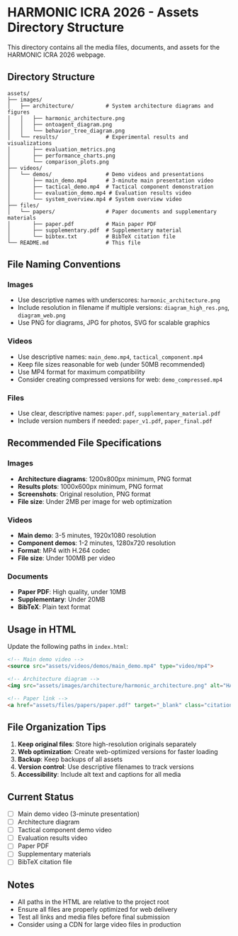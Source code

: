 # HARMONIC ICRA 2026 - Assets Directory Structure

This directory contains all the media files, documents, and assets for the HARMONIC ICRA 2026 webpage.

## Directory Structure

```
assets/
├── images/
│   ├── architecture/          # System architecture diagrams and figures
│   │   ├── harmonic_architecture.png
│   │   ├── ontoagent_diagram.png
│   │   └── behavior_tree_diagram.png
│   └── results/               # Experimental results and visualizations
│       ├── evaluation_metrics.png
│       ├── performance_charts.png
│       └── comparison_plots.png
├── videos/
│   └── demos/                 # Demo videos and presentations
│       ├── main_demo.mp4      # 3-minute main presentation video
│       ├── tactical_demo.mp4  # Tactical component demonstration
│       ├── evaluation_demo.mp4 # Evaluation results video
│       └── system_overview.mp4 # System overview video
├── files/
│   └── papers/                # Paper documents and supplementary materials
│       ├── paper.pdf          # Main paper PDF
│       ├── supplementary.pdf  # Supplementary material
│       └── bibtex.txt         # BibTeX citation file
└── README.md                  # This file
```

## File Naming Conventions

### Images
- Use descriptive names with underscores: `harmonic_architecture.png`
- Include resolution in filename if multiple versions: `diagram_high_res.png`, `diagram_web.png`
- Use PNG for diagrams, JPG for photos, SVG for scalable graphics

### Videos
- Use descriptive names: `main_demo.mp4`, `tactical_component.mp4`
- Keep file sizes reasonable for web (under 50MB recommended)
- Use MP4 format for maximum compatibility
- Consider creating compressed versions for web: `demo_compressed.mp4`

### Files
- Use clear, descriptive names: `paper.pdf`, `supplementary_material.pdf`
- Include version numbers if needed: `paper_v1.pdf`, `paper_final.pdf`

## Recommended File Specifications

### Images
- **Architecture diagrams**: 1200x800px minimum, PNG format
- **Results plots**: 1000x600px minimum, PNG format
- **Screenshots**: Original resolution, PNG format
- **File size**: Under 2MB per image for web optimization

### Videos
- **Main demo**: 3-5 minutes, 1920x1080 resolution
- **Component demos**: 1-2 minutes, 1280x720 resolution
- **Format**: MP4 with H.264 codec
- **File size**: Under 100MB per video

### Documents
- **Paper PDF**: High quality, under 10MB
- **Supplementary**: Under 20MB
- **BibTeX**: Plain text format

## Usage in HTML

Update the following paths in `index.html`:

```html
<!-- Main demo video -->
<source src="assets/videos/demos/main_demo.mp4" type="video/mp4">

<!-- Architecture diagram -->
<img src="assets/images/architecture/harmonic_architecture.png" alt="HARMONIC System Architecture">

<!-- Paper link -->
<a href="assets/files/papers/paper.pdf" target="_blank" class="citation-button">
```

## File Organization Tips

1. **Keep original files**: Store high-resolution originals separately
2. **Web optimization**: Create web-optimized versions for faster loading
3. **Backup**: Keep backups of all assets
4. **Version control**: Use descriptive filenames to track versions
5. **Accessibility**: Include alt text and captions for all media

## Current Status

- [ ] Main demo video (3-minute presentation)
- [ ] Architecture diagram
- [ ] Tactical component demo video
- [ ] Evaluation results video
- [ ] Paper PDF
- [ ] Supplementary materials
- [ ] BibTeX citation file

## Notes

- All paths in the HTML are relative to the project root
- Ensure all files are properly optimized for web delivery
- Test all links and media files before final submission
- Consider using a CDN for large video files in production
